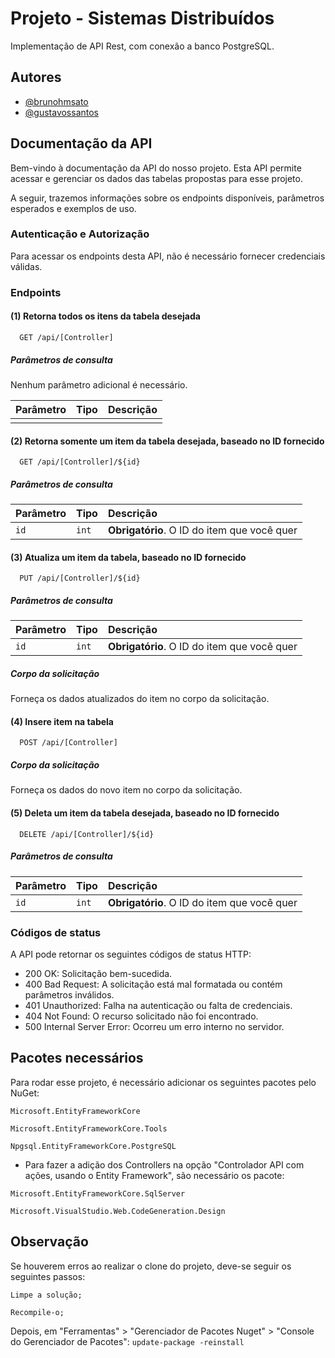 # Projeto - Sistemas Distribuídos

Implementação de API Rest, com conexão a banco PostgreSQL.

## Autores

- [@brunohmsato](https://github.com/brunohmsato)
- [@gustavossantos](https://github.com/Gustavo-02)

## Documentação da API

Bem-vindo à documentação da API do nosso projeto. 
Esta API permite acessar e gerenciar os dados das tabelas propostas para esse projeto.

A seguir, trazemos informações sobre os endpoints disponíveis, 
parâmetros esperados e exemplos de uso.

### Autenticação e Autorização
Para acessar os endpoints desta API, não é necessário fornecer credenciais válidas. 

### Endpoints

#### (1) Retorna todos os itens da tabela desejada

```http
  GET /api/[Controller]
```

##### Parâmetros de consulta
Nenhum parâmetro adicional é necessário.

| Parâmetro   | Tipo       | Descrição                           |
| :---------- | :--------- | :---------------------------------- |
|             |            |                                     |


#### (2) Retorna somente um item da tabela desejada, baseado no ID fornecido

```http
  GET /api/[Controller]/${id}
```

##### Parâmetros de consulta

| Parâmetro   | Tipo       | Descrição                                   |
| :---------- | :--------- | :------------------------------------------ |
|   `id`      |   `int`    | **Obrigatório**. O ID do item que você quer |


#### (3) Atualiza um item da tabela, baseado no ID fornecido

```http
  PUT /api/[Controller]/${id}
```

##### Parâmetros de consulta

| Parâmetro   | Tipo       | Descrição                                   |
| :---------- | :--------- | :------------------------------------------ |
|   `id`      |   `int`    | **Obrigatório**. O ID do item que você quer |

##### Corpo da solicitação

Forneça os dados atualizados do item no corpo da solicitação.


#### (4) Insere item na tabela

```http
  POST /api/[Controller]
```

##### Corpo da solicitação

Forneça os dados do novo item no corpo da solicitação.


#### (5) Deleta um item da tabela desejada, baseado no ID fornecido

```http
  DELETE /api/[Controller]/${id}
```

##### Parâmetros de consulta

| Parâmetro   | Tipo       | Descrição                                   |
| :---------- | :--------- | :------------------------------------------ |
|   `id`      |   `int`    | **Obrigatório**. O ID do item que você quer |

### Códigos de status

A API pode retornar os seguintes códigos de status HTTP:

- 200 OK: Solicitação bem-sucedida.
- 400 Bad Request: A solicitação está mal formatada ou contém parâmetros inválidos.
- 401 Unauthorized: Falha na autenticação ou falta de credenciais.
- 404 Not Found: O recurso solicitado não foi encontrado.
- 500 Internal Server Error: Ocorreu um erro interno no servidor.

## Pacotes necessários

Para rodar esse projeto, é necessário adicionar os seguintes pacotes pelo NuGet:

`Microsoft.EntityFrameworkCore`

`Microsoft.EntityFrameworkCore.Tools`

`Npgsql.EntityFrameworkCore.PostgreSQL`


* Para fazer a adição dos Controllers na opção "Controlador API com ações, usando o Entity Framework", são necessário os pacote:

`Microsoft.EntityFrameworkCore.SqlServer`

`Microsoft.VisualStudio.Web.CodeGeneration.Design`

## Observação

Se houverem erros ao realizar o clone do projeto, deve-se seguir os seguintes passos:

`Limpe a solução;`

`Recompile-o;`

Depois, em "Ferramentas" > "Gerenciador de Pacotes Nuget" > "Console do Gerenciador de Pacotes": `update-package -reinstall`
